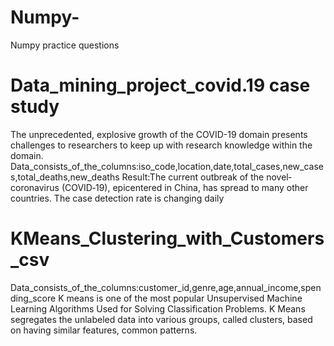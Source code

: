 # Numpy-
Numpy practice questions

# Data_mining_project_covid.19 case study
The unprecedented, explosive growth of the COVID-19 domain presents challenges to researchers to keep up with research knowledge within the domain.
Data_consists_of_the_columns:iso_code,location,date,total_cases,new_cases,total_deaths,new_deaths
Result:The current outbreak of the novel‐coronavirus (COVID‐19), epicentered in China, has spread to many other countries. The case detection rate is changing daily

# KMeans_Clustering_with_Customers_csv
Data_consists_of_the_columns:customer_id,genre,age,annual_income,spending_score
K means is one of the most popular Unsupervised Machine Learning Algorithms Used for Solving Classification Problems. K Means segregates the unlabeled data into various groups, called clusters, based on having similar features, common patterns.
